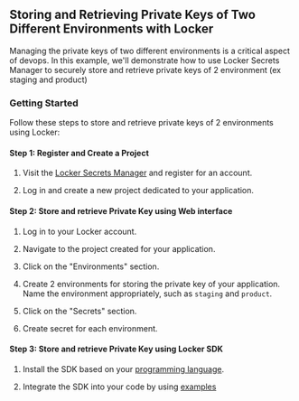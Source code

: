 ## Storing and Retrieving Private Keys of Two Different Environments with Locker

Managing the private keys of two different environments is a critical aspect of devops. In this example, we'll demonstrate how to use Locker Secrets Manager to securely store and retrieve private
keys of 2 environment (ex staging and product)

### Getting Started

Follow these steps to store and retrieve private keys of 2 environments using Locker:

#### Step 1: Register and Create a Project

1. Visit the [Locker Secrets Manager](https://secrets.locker.io) and register for an account.

2. Log in and create a new project dedicated to your application.

#### Step 2: Store and retrieve Private Key using Web interface

1. Log in to your Locker account.

2. Navigate to the project created for your application.

3. Click on the "Environments" section.

4. Create 2 environments for storing the private key of your application. Name the environment appropriately, such
   as `staging` and `product`.

5. Click on the "Secrets" section.

6. Create secret for each environment.

#### Step 3: Store and retrieve Private Key using Locker SDK

1. Install the SDK based on
   your [programming language](https://support.locker.io/en/locker-secrets-manager/developer-tools/secrets-sdk).

2. Integrate the SDK into your code by using [examples](LockerExample/Program.cs)
